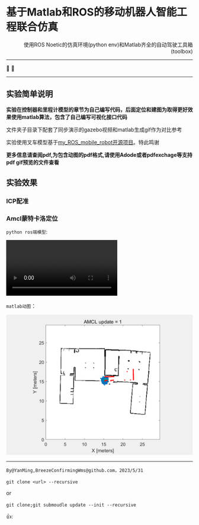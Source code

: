 # 基于Matlab和ROS的移动机器人智能工程联合仿真

<p style="text-align: right">使用ROS Noetic的仿真环境(python env)和Matlab齐全的自动驾驶工具箱(toolbox)</p>

*****
🤖  🚗

------

## 实验简单说明

**实验在控制器和里程计模型的章节为自己编写代码，后面定位和建图为取得更好效果使用matlab算法，包含了自己编写可视化接口代码**





文件夹子目录下配套了同步演示的gazebo视频和matlab生成gif作为对比参考



实验使用叉车模型基于[my_ROS_mobile_robot开源项目](https://github.com/eborghi10/my_ROS_mobile_robot)。特此鸣谢




**更多信息请查阅pdf,为包含动图的pdf格式,请使用Adode或者pdfexchage等支持pdf gif预览的文件查看**

## 实验效果


### ICP配准



### Amcl蒙特卡洛定位
`python ros端模型`:


<video controls>
  <source src="https://github.com/BreezeConfirmingWms/nkuai_IntelligentProjectWork/raw/develop/AMCL%E8%92%99%E7%89%B9%E5%8D%A1%E6%B4%9B%E5%AE%9A%E4%BD%8D%E6%A8%A1%E5%9D%97/%E6%96%9C%E5%90%91%E5%8A%A8%E5%9B%BE/gzLocalizationSlanted.mp4" type="video/mp4">
</video>


`matlab动图`：

<img src="https://github.com/BreezeConfirmingWms/nkuai_IntelligentProjectWork/blob/develop/AMCL%E8%92%99%E7%89%B9%E5%8D%A1%E6%B4%9B%E5%AE%9A%E4%BD%8D%E6%A8%A1%E5%9D%97/%E6%96%9C%E5%90%91%E5%8A%A8%E5%9B%BE/animationslanted.gif" alt="amcl定位+建模动图">

****


`By@YanMing,BreezeConfirmingWms@github.com，2023/5/31`




`git clone <url> --recursive`

or 

`git clone;git submoudle update --init --recursive`

👍:
